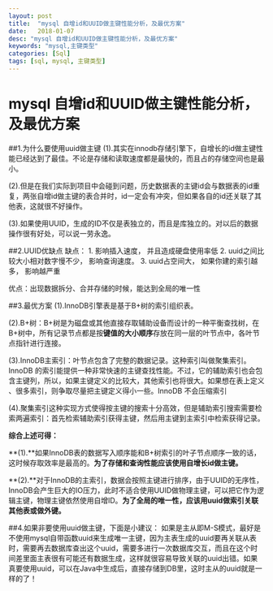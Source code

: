 ```yaml
---
layout: post
title:  "mysql 自增id和UUID做主键性能分析，及最优方案"
date:   2018-01-07
desc: "mysql 自增id和UUID做主键性能分析，及最优方案"
keywords: "mysql,主键类型"
categories: [Sql]
tags: [sql, mysql, 主键类型]
---
```



# mysql 自增id和UUID做主键性能分析，及最优方案

##1.为什么要使用uuid做主键
(1).其实在innodb存储引擎下，自增长的id做主键性能已经达到了最佳。不论是存储和读取速度都是最快的，而且占的存储空间也是最小。

(2).但是在我们实际到项目中会碰到问题，历史数据表的主键id会与数据表的id重复，两张自增id做主键的表合并时，id一定会有冲突，但如果各自的id还关联了其他表，这就很不好操作。

(3).如果使用UUID，生成的ID不仅是表独立的，而且是库独立的。对以后的数据操作很有好处，可以说一劳永逸。



##2.UUID优缺点
缺点： 1.  影响插入速度， 并且造成硬盘使用率低
      2.  uuid之间比较大小相对数字慢不少， 影响查询速度。
      3.  uuid占空间大， 如果你建的索引越多， 影响越严重

优点：出现数据拆分、合并存储的时候，能达到全局的唯一性



##3.最优方案
(1).InnoDB引擎表是基于B+树的索引组织表。

(2).B+树：B+树是为磁盘或其他直接存取辅助设备而设计的一种平衡查找树，在B+树中，所有记录节点都是按**键值的大小顺序**存放在同一层的叶节点中，各叶节点指针进行连接。


(3).InnoDB主索引：叶节点包含了完整的数据记录。这种索引叫做聚集索引。InnoDB 的索引能提供一种非常快速的主键查找性能。不过，它的辅助索引也会包含主键列，所以，如果主键定义的比较大，其他索引也将很大。如果想在表上定义 、很多索引，则争取尽量把主键定义得小一些。InnoDB 不会压缩索引

(4).聚集索引这种实现方式使得按主键的搜索十分高效，但是辅助索引搜索需要检索两遍索引：首先检索辅助索引获得主键，然后用主键到主索引中检索获得记录。

**综合上述可得：**

**(1).**如果InnoDB表的数据写入顺序能和B+树索引的叶子节点顺序一致的话，这时候存取效率是最高的。**为了存储和查询性能应该使用自增长id做主键。**

**(2).**对于InnoDB的主索引，数据会按照主键进行排序，由于UUID的无序性，InnoDB会产生巨大的IO压力，此时不适合使用UUID做物理主键，可以把它作为逻辑主键，物理主键依然使用自增ID。**为了全局的唯一性，应该用uuid做索引关联其他表或做外键。**



##4.如果非要使用uuid做主键，下面是小建议：
如果是主从即M-S模式，最好是不使用mysql自带函数uuid来生成唯一主键，因为主表生成的uuid要再关联从表时，需要再去数据库查出这个uuid，需要多进行一次数据库交互，而且在这个时间差里面主表很有可能还有数据生成，这样就很容易导致关联的uuid出错。如果真要使用uuid，可以在Java中生成后，直接存储到DB里，这时主从的uuid就是一样的了！


